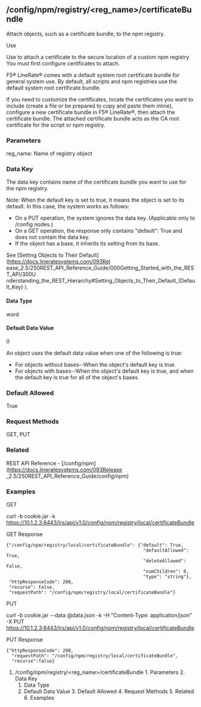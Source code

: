 ## /config/npm/registry/<reg_name>/certificateBundle

Attach objects, such as a certificate bundle, to the npm registry.

Use

Use to attach a certificate to the secure location of a custom npm registry.
You must first configure certificates to attach.

F5® LineRate® comes with a default system root certificate bundle for general
system use. By default, all scripts and npm registries use the default system
root certificate bundle.

If you need to customize the certificates, locate the certificates you want to
include (create a file or be prepared to copy and paste them inline),
configure a new certificate bundle in F5® LineRate®, then attach the
certificate bundle. The attached certificate bundle acts as the CA root
certificate for the script or npm registry.

### Parameters

reg_name: Name of registry object

### Data Key

The data key contains name of the certificate bundle you want to use for the
npm registry.

Note: When the default key is set to true, it means the object is set to its
default. In this case, the system works as follows:

  * On a PUT operation, the system ignores the data key. (Applicable only to /config nodes.)
  * On a GET operation, the response only contains "default": True and does not contain the data key.
  * If the object has a base, it inherits its setting from its base.

See [Setting Objects to Their Default](https://docs.lineratesystems.com/093Rel
ease_2.5/250REST_API_Reference_Guide/000Getting_Started_with_the_REST_API/300U
nderstanding_the_REST_Hierarchy#Setting_Objects_to_Their_Default_(Default_Key)
).

#### Data Type

word

#### Default Data Value

0

An object uses the default data value when one of the following is true:

  * For objects without bases--When the object's default key is true.
  * For objects with bases--When the object's default key is true, and when the default key is true for all of the object's bases.

### Default Allowed

True

### Request Methods

GET, PUT

### Related

REST API Reference - [/config/npm](https://docs.lineratesystems.com/093Release
_2.5/250REST_API_Reference_Guide/config/npm)

### Examples

GET

curl -b cookie.jar -k
https://10.1.2.3:8443/lrs/api/v1.0/config/npm/registry/local/certificateBundle

GET Response

    
    
    {"/config/npm/registry/local/certificateBundle": {"default": True,
                                                       "defaultAllowed": True,
                                                       "deleteAllowed": False,
                                                       "numChildren": 0,
                                                       "type": "string"},
     "httpResponseCode": 200,
     "recurse": False,
     "requestPath": "/config/npm/registry/local/certificateBundle"}
    

PUT

curl -b cookie.jar --data @data.json -k -H "Content-Type: application/json" -X
PUT
https://10.1.2.3:8443/lrs/api/v1.0/config/npm/registry/local/certificateBundle

PUT Response

    
    
    {"httpResponseCode": 200,
      "requestPath": "/config/npm/registry/local/certificateBundle",
      "recurse":false}

  1. /config/npm/registry/<reg_name>/certificateBundle
    1. Parameters
    2. Data Key
      1. Data Type
      2. Default Data Value
    3. Default Allowed
    4. Request Methods
    5. Related
    6. Examples

